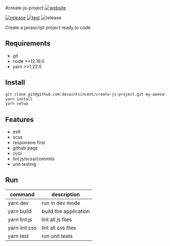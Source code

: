 #create-js-project [![website][websiteBadge]]([websiteUrl])

[![release][releaseBadge]]([releaseUrl])
[![test][testBadge]]([testUrl])
![release][licenseBadge]

<!--- -->
Create a javascript project ready to code

## Requirements
- git
- node >=12.19.0
- yarn >=1.22.5

## Install
```sh
git clone git@github.com:desaintvincent/create-js-project.git my-awesome-project
yarn install
yarn setup
```

## Features
- es6
- scss
- responsive first
- github page
- ci/ci
- lint js/scss/commits
- unit testing
<!--- -->

## Run
| command       | description           |
|---------------|-----------------------|
| yarn dev      | run in dev mode       |
| yarn build    | build the application |
| yarn lint:js  | lint all js files     |
| yarn lint:css | lint all css files    |
| yarn test     | run unit tests        |

[testUrl]: https://github.com/desaintvincent/create-js-project/actions?query=branch%3Amain
[testBadge]: https://img.shields.io/github/workflow/status/desaintvincent/create-js-project/Tests?label=tests
[releaseUrl]: https://github.com/desaintvincent/create-js-project/releases
[websiteBadge]: https://img.shields.io/badge/website-blue
[websiteUrl]: https://desaintvincent.github.io/create-js-project/
[releaseBadge]: https://img.shields.io/github/v/release/desaintvincent/create-js-project
[licenseBadge]: https://img.shields.io/github/license/desaintvincent/create-js-project
